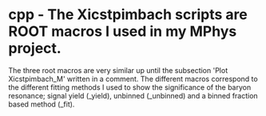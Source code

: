# cpp - The Xicstpimbach scripts are ROOT macros I used in my MPhys project. 

The three root macros are very similar up until the subsection 'Plot Xicstpimbach_M' written in a comment. The different macros correspond to the different fitting methods I used to show the significance of the baryon resonance; signal yield (_yield), unbinned (_unbinned) and a binned fraction based method (_fit).
